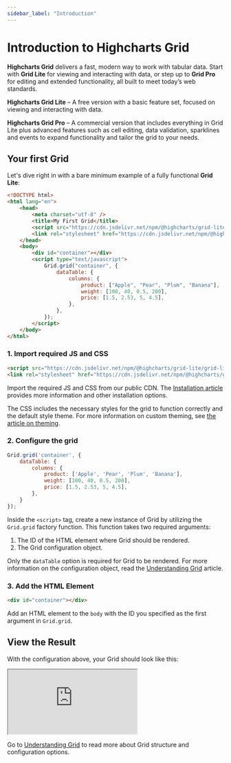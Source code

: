 ```yaml
---
sidebar_label: "Introduction"
---
```


# Introduction to Highcharts Grid

**Highcharts Grid** delivers a fast, modern way to work with tabular data. Start with **Grid Lite** for viewing and interacting with data, or step up to **Grid Pro** for editing and extended functionality, all built to meet today’s web standards.

**Highcharts Grid Lite** – A free version with a basic feature set, focused on viewing and interacting with data.

**Highcharts Grid Pro** – A commercial version that includes everything in Grid Lite plus advanced features such as cell editing, data validation, sparklines and events to expand functionality and tailor the grid to your needs.

## Your first Grid

Let's dive right in with a bare minimum example of a fully functional **Grid Lite**:

```html
<!DOCTYPE html>
<html lang="en">
    <head>
        <meta charset="utf-8" />
        <title>My First Grid</title>
        <script src="https://cdn.jsdelivr.net/npm/@highcharts/grid-lite/grid-lite.js"></script>
        <link rel="stylesheet" href="https://cdn.jsdelivr.net/npm/@highcharts/grid-lite/css/grid-lite.css" />
    </head>
    <body>
        <div id="container"></div>
        <script type="text/javascript">
            Grid.grid("container", {
                dataTable: {
                    columns: {
                        product: ["Apple", "Pear", "Plum", "Banana"],
                        weight: [100, 40, 0.5, 200],
                        price: [1.5, 2.53, 5, 4.5],
                    },
                },
            });
        </script>
    </body>
</html>
```

### 1. Import required JS and CSS

```html
<script src="https://cdn.jsdelivr.net/npm/@highcharts/grid-lite/grid-lite.js"></script>
<link rel="stylesheet" href="https://cdn.jsdelivr.net/npm/@highcharts/grid-lite/css/grid-lite.css" />
```

Import the required JS and CSS from our public CDN. The [Installation article](https://www.highcharts.com/docs/grid/installation) provides more information and other installation options.

The CSS includes the necessary styles for the grid to function correctly and the default style theme. For more information on custom theming, see [the article on theming](https://www.highcharts.com/docs/grid/theming/theming).

### 2. Configure the grid

```js
Grid.grid('container', {
    dataTable: {
        columns: {
            product: ['Apple', 'Pear', 'Plum', 'Banana'],
            weight: [100, 40, 0.5, 200],
            price: [1.5, 2.53, 5, 4.5],
        },
    }
});
```

Inside the `<script>` tag, create a new instance of Grid by utilizing the `Grid.grid` factory function. This function takes two required arguments:

1. The ID of the HTML element where Grid should be rendered.
2. The Grid configuration object.

Only the `dataTable` option is required for Grid to be rendered. For more information on the configuration object, read the [Understanding Grid](https://www.highcharts.com/docs/grid/understanding-grid) article.

### 3. Add the HTML Element

```html
<div id="container"></div>
```

Add an HTML element to the `body` with the ID you specified as the first argument in `Grid.grid`.

## View the Result

With the configuration above, your Grid should look like this:

<iframe src="https://www.highcharts.com/samples/embed/grid/demo/your-first-grid?force-light-theme" allow="fullscreen"></iframe>

Go to [Understanding Grid](https://www.highcharts.com/docs/grid/understanding-grid) to read more about Grid structure and configuration options.
